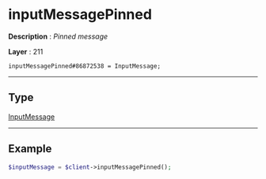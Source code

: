 # inputMessagePinned

**Description** : *Pinned message*

**Layer** : 211

```tl
inputMessagePinned#86872538 = InputMessage;
```

---

## Type

[InputMessage](type/InputMessage)

---

## Example

```php
$inputMessage = $client->inputMessagePinned();
```